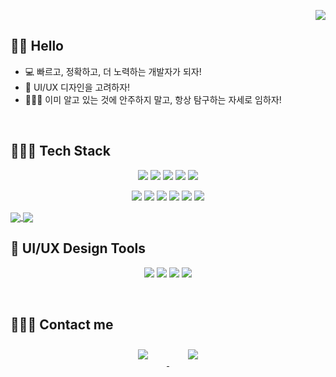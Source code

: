 <p align="right">
<a href="https://hits.seeyoufarm.com"><img src="https://hits.seeyoufarm.com/api/count/incr/badge.svg?url=https%3A%2F%2Fgithub.com%2Fredcatsh%2Fsonghee&count_bg=%23DFA5FF&title_bg=%23FFB1D3&icon=github.svg&icon_color=%239DE8FF&title=hits&edge_flat=false"/></a>
</p>


## 👋🏻 Hello

- 💻   빠르고, 정확하고, 더 노력하는 개발자가 되자!
- 🎨   UI/UX 디자인을 고려하자!
- 👩🏻‍🏫   이미 알고 있는 것에 안주하지 말고, 항상 탐구하는 자세로 임하자!

<br>

## 👩🏻‍💻 Tech Stack 


<p align="center">
    <img src="https://img.shields.io/badge/Javascript-F7DF1E?style=flat-square&logo=javascript&logoColor=white"/>
    <img src="https://img.shields.io/badge/Typescript-3178C6?style=flat-square&logo=typescript&logoColor=white"/>
    <img src="https://img.shields.io/badge/React-61DAFB?style=flat-square&logo=React&logoColor=white"/>    
    <img src="https://img.shields.io/badge/Next.js-000000?style=flat-square&logo=Next.js&logoColor=white"/>
    <img src="https://img.shields.io/badge/jQuery-0769AD?style=flat-square&logo=jquery&logoColor=white"
   
</p>
<p align="center">
   <img src="https://img.shields.io/badge/HTML-E34F26?style=flat-square&logo=html5&logoColor=white"/>
    <img src="https://img.shields.io/badge/CSS3-1572B6?style=flat-square&logo=css3&logoColor=white"/>
    <img src="https://img.shields.io/badge/Emotion-FE5196?style=flat-square&logo=emotion&logoColor=white"/>
    <img src="https://img.shields.io/badge/GraphQL-E10098?style=flat-square&logo=graphql&logoColor=white"/>
  <img src="https://img.shields.io/badge/Apollo Client-311C87?style=flat-square&logo=apollographql&logoColor=white"/>
  <img src="https://img.shields.io/badge/Tailwind CSS-06B6D4?style=flat-square&logo=tailwindcss&logoColor=white"/>
  </p>

<a href="https://github.com/anuraghazra/github-readme-stats">
  <img align="center" src="https://github-readme-stats.vercel.app/api/top-langs/?username=redcatsh&langs_count=5">
</a>
<a href="https://github.com/anuraghazra/github-readme-stats">
  <img align="center" src="https://github-readme-stats.vercel.app/api?username=redcatsh&count_private=true&show_icons=true&theme=buefy" />
</a>
<br>

## 🎨 UI/UX Design Tools

<p align="center">
   <img src="https://img.shields.io/badge/Adobe Photoshop-31A8FF?style=flat-square&logo=adobephotoshop&logoColor=white"/>
   <img src="https://img.shields.io/badge/Adobe Illustrator-FF9A00?style=flat-square&logo=adobeillustrator&logoColor=white"/>
   <img src="https://img.shields.io/badge/Adobe XD-FF61F6?style=flat-square&logo=adobexd&logoColor=white"/>
   <img src="https://img.shields.io/badge/Figma-F24E1E?style=flat-square&logo=figma&logoColor=white"/>
  </p>

<br>

## 🙋🏻‍♀️ Contact me

<div align="center">
    <a href="mailto:songhee176@gmail.com">
        <img 
            src="https://img.shields.io/badge/Gmail-D14836?style=for-the-badge&logo=gmail&logoColor=white"
            style="height: auto; margin-left: 20px; margin-right: 20px; padding: 10px;"/>
    </a>
    <a href="https://instagram.com/badassong">
        <img 
            src="https://img.shields.io/badge/Instagram-E4405F?style=for-the-badge&logo=instagram&logoColor=white&link=https://instagram.com/badassong/"
            style="height: auto; margin-left: 20px; margin-right: 20px; padding: 10px;"/>
    </a>
    
</div>
